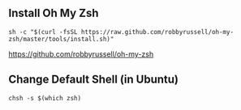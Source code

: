 Install Oh My Zsh
---

    sh -c "$(curl -fsSL https://raw.github.com/robbyrussell/oh-my-zsh/master/tools/install.sh)"

https://github.com/robbyrussell/oh-my-zsh

Change Default Shell (in Ubuntu)
---

    chsh -s $(which zsh)

